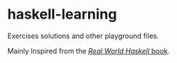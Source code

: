 # haskell-learning

Exercises solutions and other playground files.

Mainly Inspired from the [*Real World Haskell* book](http://book.realworldhaskell.org/).
